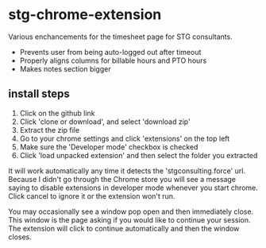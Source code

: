 # stg-chrome-extension

Various enchancements for the timesheet page for STG consultants.
* Prevents user from being auto-logged out after timeout
* Properly aligns columns for billable hours and PTO hours
* Makes notes section bigger


## install steps
1. Click on the github link
0. Click 'clone or download', and select 'download zip'
0. Extract the zip file
0. Go to your chrome settings and click 'extensions' on the top left
0. Make sure the 'Developer mode' checkbox is checked
0. Click 'load unpacked extension' and then select the folder you extracted

It will work automatically any time it detects the 'stgconsulting.force' url.
Because I didn't go through the Chrome store you will see a message saying to disable extensions in developer mode whenever you start chrome. Click cancel to ignore it or the extension won't run.

You may occasionally see a window pop open and then immediately close. This window is the page asking if you would like to continue your session. The extension will click to continue automatically and then the window closes.

